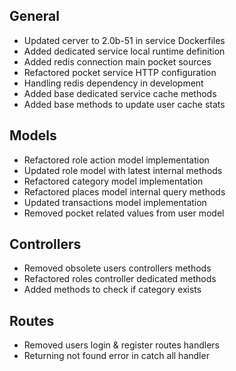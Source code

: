 ## General
- Updated cerver to 2.0b-51 in service Dockerfiles
- Added dedicated service local runtime definition
- Added redis connection main pocket sources
- Refactored pocket service HTTP configuration
- Handling redis dependency in development
- Added base dedicated service cache methods
- Added base methods to update user cache stats

## Models
- Refactored role action model implementation
- Updated role model with latest internal methods
- Refactored category model implementation
- Refactored places model internal query methods
- Updated transactions model implementation
- Removed pocket related values from user model

## Controllers
- Removed obsolete users controllers methods
- Refactored roles controller dedicated methods
- Added methods to check if category exists

## Routes
- Removed users login & register routes handlers
- Returning not found error in catch all handler